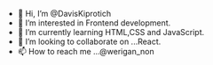 - 👋 Hi, I’m @DavisKiprotich
- 👀 I’m interested in Frontend development.
- 🌱 I’m currently learning HTML,CSS and JavaScript.
- 💞️ I’m looking to collaborate on ...React.
- 📫 How to reach me ...@werigan_non

<!---
DavisKiprotich/DavisKiprotich is a ✨ special ✨ repository because its `README.md` (this file) appears on your GitHub profile.
You can click the Preview link to take a look at your changes.
--->
